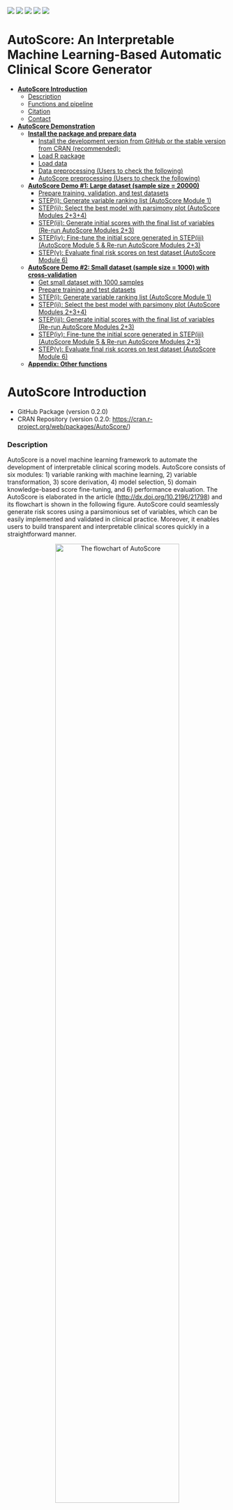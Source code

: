 
[![](https://www.r-pkg.org/badges/version/AutoScore?color=green)](https://cran.r-project.org/package=AutoScore)
[![](http://cranlogs.r-pkg.org/badges/grand-total/AutoScore?color=green)](https://cran.r-project.org/package=AutoScore)
[![](http://cranlogs.r-pkg.org/badges/last-month/AutoScore?color=green)](https://cran.r-project.org/package=AutoScore)
[![](http://cranlogs.r-pkg.org/badges/last-week/AutoScore?color=green)](https://cran.r-project.org/package=AutoScore)
[![](https://img.shields.io/badge/doi-10.2196/21798-yellow.svg)](https://doi.org/10.2196/21798)

AutoScore: An Interpretable Machine Learning-Based Automatic Clinical
Score Generator
================

  - [**AutoScore Introduction**](#autoscore-introduction)
      - [Description](#description)
      - [Functions and pipeline](#functions-and-pipeline)
      - [Citation](#citation)
      - [Contact](#contact)
  - [**AutoScore Demonstration**](#autoscore-demonstration)
      - [**Install the package and prepare
        data**](#install-the-package-and-prepare-data)
          - [Install the development version from GitHub or the stable
            version from CRAN
            (recommended):](#install-the-development-version-from-github-or-the-stable-version-from-cran-recommended)
          - [Load R package](#load-r-package)
          - [Load data](#load-data)
          - [Data preprocessing (Users to check the
            following)](#data-preprocessing-users-to-check-the-following)
          - [AutoScore preprocessing (Users to check the
            following)](#autoscore-preprocessing-users-to-check-the-following)
      - [**AutoScore Demo \#1: Large dataset (sample size =
        20000)**](#autoscore-demo-1-large-dataset-sample-size--20000)
          - [Prepare training, validation, and test
            datasets](#prepare-training-validation-and-test-datasets)
          - [STEP(i): Generate variable ranking list (AutoScore Module
            1)](#stepi-generate-variable-ranking-list-autoscore-module-1)
          - [STEP(ii): Select the best model with parsimony plot
            (AutoScore Modules
            2+3+4)](#stepii-select-the-best-model-with-parsimony-plot-autoscore-modules-234)
          - [STEP(iii): Generate initial scores with the final list of
            variables (Re-run AutoScore Modules
            2+3)](#stepiii-generate-initial-scores-with-the-final-list-of-variables-re-run-autoscore-modules-23)
          - [STEP(iv): Fine-tune the initial score generated in
            STEP(iii) (AutoScore Module 5 & Re-run AutoScore Modules
            2+3)](#stepiv-fine-tune-the-initial-score-generated-in-stepiii-autoscore-module-5--re-run-autoscore-modules-23)
          - [STEP(v): Evaluate final risk scores on test dataset
            (AutoScore Module
            6)](#stepv-evaluate-final-risk-scores-on-test-dataset-autoscore-module-6)
      - [**AutoScore Demo \#2: Small dataset (sample size = 1000) with
        cross-validation**](#autoscore-demo-2-small-dataset-sample-size--1000-with-cross-validation)
          - [Get small dataset with 1000
            samples](#get-small-dataset-with-1000-samples)
          - [Prepare training and test
            datasets](#prepare-training-and-test-datasets)
          - [STEP(i): Generate variable ranking list (AutoScore Module
            1)](#stepi-generate-variable-ranking-list-autoscore-module-1-1)
          - [STEP(ii): Select the best model with parsimony plot
            (AutoScore Modules
            2+3+4)](#stepii-select-the-best-model-with-parsimony-plot-autoscore-modules-234-1)
          - [STEP(iii): Generate initial scores with the final list of
            variables (Re-run AutoScore Modules
            2+3)](#stepiii-generate-initial-scores-with-the-final-list-of-variables-re-run-autoscore-modules-23-1)
          - [STEP(iv): Fine-tune the initial score generated in
            STEP(iii) (AutoScore Module 5 & Re-run AutoScore Modules
            2+3)](#stepiv-fine-tune-the-initial-score-generated-in-stepiii-autoscore-module-5--re-run-autoscore-modules-23-1)
          - [STEP(v): Evaluate final risk scores on test dataset
            (AutoScore Module
            6)](#stepv-evaluate-final-risk-scores-on-test-dataset-autoscore-module-6-1)
      - [**Appendix: Other functions**](#appendix-other-functions)

# **AutoScore Introduction**

  - GitHub Package (version 0.2.0)
  - CRAN Repository (version 0.2.0: <https://cran.r-project.org/web/packages/AutoScore/>)

### Description

AutoScore is a novel machine learning framework to automate the
development of interpretable clinical scoring models. AutoScore consists
of six modules: 1) variable ranking with machine learning, 2) variable
transformation, 3) score derivation, 4) model selection, 5) domain
knowledge-based score fine-tuning, and 6) performance evaluation. The
AutoScore is elaborated in the article
(<http://dx.doi.org/10.2196/21798>) and its flowchart is shown in the
following figure. AutoScore could seamlessly generate risk scores using
a parsimonious set of variables, which can be easily implemented and
validated in clinical practice. Moreover, it enables users to build
transparent and interpretable clinical scores quickly in a
straightforward manner.

<div class="figure" style="text-align: center">

<img src="Figure1.png" alt="The flowchart of AutoScore" width="75%" />

<p class="caption">

The flowchart of AutoScore

</p>

</div>

### Functions and pipeline

The five pipeline functions: `AutoScore_rank()`,
`AutoScore_parsimony()`, `AutoScore_weighting()`,
`AutoScore_fine_tuning()` and `AutoScore_testing()` constitute the
5-step AutoScore-based process for generating point-based clinical
scores. This 5-step process gives users the flexibility of customization
(e.g., determining the final list of variables according to the
parsimony plot, and fine-tuning the cutoffs in variable transformation).
Please follow the step-by-step instructions (in Demos \#1 and \#2) to
build your own scores.

  - STEP(i): `AutoScore_rank()` - Rank variables with machine learning
    (AutoScore Module 1)
  - STEP(ii): `AutoScore_parsimony()` - Select the best model with
    parsimony plot (AutoScore Modules 2+3+4)
  - STEP(iii): `AutoScore_weighting()` - Generate the initial score with
    the final list of variables (Re-run AutoScore Modules 2+3)
  - STEP(iv): `AutoScore_fine_tuning()` - Fine-tune the score by
    revising `cut_vec` with domain knowledge (AutoScore Module 5)
  - STEP(v): `AutoScore_testing()` - Evaluate the final score with ROC
    analysis (AutoScore Module 6)

We also include several optional functions in the package, which could
help with data analysis and result reporting. These functions are
`compute_descriptive_table()` for generating the table of descriptive
analysis for your dataset, `uni_table()` for creating the table of
univariable analysis for your dataset, and `multi_table()` for
generating the table of multivariable analysis for your dataset.

### Citation

Xie F, Chakraborty B, Ong MEH, Goldstein BA, Liu N. AutoScore: A Machine
Learning-Based Automatic Clinical Score Generator and Its Application to
Mortality Prediction Using Electronic Health Records. JMIR Medical
Informatics 2020;8(10):e21798 (<http://dx.doi.org/10.2196/21798>)

### Contact

  - Feng Xie (Email: <xief@u.duke.nus.edu>)
  - Nan Liu (Email: <liu.nan@duke-nus.edu.sg>)

# **AutoScore Demonstration**

  - Install / load the AutoScore package and prepare the data.
  - In Demo \#1, we demonstrate the use of AutoScore on a comparably
    large dataset where separate training and validation datasets are
    available.
  - In Demo \#2, we demonstrate the use of AutoScore on a comparably
    small dataset where no sufficient samples are available to form
    separate training and validation datasets. Thus, cross-validation is
    employed to create the parsimony plot.

## **Install the package and prepare data**

### Install the development version from GitHub or the stable version from CRAN (recommended):

``` r
# From CRAN (recommended)
install.packages("AutoScore")

# From Github
install.packages("devtools")
library(devtools)
install_github(repo = "nliulab/AutoScore", build_vignettes = TRUE)
```

### Load R package

``` r
library(AutoScore)
```

### Load data

  - Read data from CSV or Excel files.
  - For this demo, use the integrated `sample_data` in the package.
  - `sample_data` has 20000 simulated samples, with the same
    distribution as the data in the MIMIC-III ICU database
    (<https://mimic.mit.edu/>).

<!-- end list -->

``` r
data("sample_data")
head(sample_data)
#>   heartrate_mean sysbp_mean diasbp_mean meanbp_mean resprate_mean tempc_mean
#> 1             87        143          78         101            13       35.7
#> 2             43        133          64          83            20       36.1
#> 3             80        115          48          72            23       37.4
#> 4            106        121          68          84            16       37.6
#> 5             86        135          70          83            24       37.2
#> 6             69        123          72          88            16       36.5
#>   spo2_mean glucose_mean aniongap_mean bicarbonate_mean creatinine_mean
#> 1        99          160          13.0               23             0.0
#> 2        95          116          15.3               24             0.8
#> 3        99          133           8.0               27             1.3
#> 4        99          206          12.1               25             0.0
#> 5        96          100          18.1               26             2.3
#> 6        95          204          19.9               20             2.5
#>   chloride_mean hematocrit_mean hemoglobin_mean lactate_mean platelet_mean
#> 1           105              34              12          0.8            98
#> 2           108              36              12          0.6           322
#> 3           111              30              11          2.9             0
#> 4           102              39              14          3.0           214
#> 5            96              36              13          2.7           326
#> 6           101              31              10          0.8           103
#>   potassium_mean bun_mean sodium_mean wbc_mean Age Mortality_inpatient
#> 1            4.4        0         136       16  66               FALSE
#> 2            4.3       55         141       17  79               FALSE
#> 3            4.4       40         142        0  86               FALSE
#> 4            4.4        0         134        6  69               FALSE
#> 5            3.8       20         134       26  65               FALSE
#> 6            4.2       38         138       14  68               FALSE
```

### Data preprocessing (Users to check the following)

  - Handle missing values (AutoScore requires a complete dataset).
  - Remove special characters from variable names, e.g., `[`, `]`, `(`,
    `)`,`,`. (Suggest using `_` to replace them if needed)
  - Name of the variable should be unique and not entirely included by
    other variable names.
  - Ensure that the dependent variable (outcome) should be binary, and
    its name should be changed to “label” (Can use the codes below to do
    it).
  - Independent variables should be numeric (class: num/int) or
    categorical (class: factor/logic).
  - Handle outliers (optional).
  - Check variable distribution (optional).

### AutoScore preprocessing (Users to check the following)

  - Change the name of outcome to “label” (make sure no variables using
    the same name).

<!-- end list -->

``` r
names(sample_data)[names(sample_data) == "Mortality_inpatient"] <- "label"
```

  - Check if data fulfill the basic requirement by AutoScore.
  - Fix the problem if you see any warnings.

<!-- end list -->

``` r
check_data(sample_data)
#> 
#>  missing value check passed.
```

  - Modify your data, and run the `check_data` again until there are no
    warning messages.

## **AutoScore Demo \#1: Large dataset (sample size = 20000)**

In Demo \#1, we demonstrate the use of AutoScore on a comparably large
dataset where separate training and validation sets are available.
Please note that it is just a demo using simulated data, and thus, the
result might not be clinically meaningful.

### Prepare training, validation, and test datasets

  - Option 1: Prepare three separate datasets to train, validate, and
    test models.
  - Option 2: Use demo codes below to randomly split your dataset into
    training, validation, and test datasets (70%, 10%, 20%,
    respectively).

<!-- end list -->

``` r
set.seed(4)
out_split <- split_data(data = sample_data, ratio = c(0.7, 0.1, 0.2))
train_set <- out_split$train_set
validation_set <- out_split$validation_set
test_set <- out_split$test_set
```

### STEP(i): Generate variable ranking list (AutoScore Module 1)

  - `ntree`: Number of trees in the random forest algorithm (Default:
    100).

<!-- end list -->

``` r
ranking <- AutoScore_rank(train_set, ntree = 100)
#> The ranking based on variable importance was shown below for each variable: 
#>              Age     lactate_mean         bun_mean    aniongap_mean 
#>        152.24380        151.60648        147.96133        134.85962 
#>    resprate_mean   heartrate_mean    platelet_mean     glucose_mean 
#>        130.84508        128.05477        106.01727         96.68171 
#>      diasbp_mean       sysbp_mean         wbc_mean   potassium_mean 
#>         94.91108         94.41436         92.31222         84.42058 
#>      meanbp_mean  creatinine_mean       tempc_mean    chloride_mean 
#>         83.63048         80.23488         77.07122         75.73559 
#> bicarbonate_mean  hematocrit_mean      sodium_mean  hemoglobin_mean 
#>         75.48998         75.08788         72.61001         56.33592 
#>        spo2_mean 
#>         56.08578
```

### STEP(ii): Select the best model with parsimony plot (AutoScore Modules 2+3+4)

  - `nmin`: Minimum number of selected variables (Default: 1).
  - `nmax`: Maximum number of selected variables (Default: 20).
  - `categorize`: Methods for categorizing continuous variables. Options
    include `"quantile"` or `"kmeans"` (Default: `"quantile"`).
  - `quantiles`: Predefined quantiles to convert continuous variables to
    categorical ones. (Default: `c(0, 0.05, 0.2, 0.8, 0.95, 1)`)
    Available if `categorize = "quantile"`.
  - `max_cluster`: The max number of cluster (Default: 5). Available if
    `categorize = "kmeans"`.
  - `max_score`: Maximum total score (Default: 100).

<!-- end list -->

``` r
AUC <- AutoScore_parsimony(
    train_set,
    validation_set,
    rank = ranking,
    max_score = 100,
    n_min = 1,
    n_max = 20,
    categorize = "quantile",
    quantiles = c(0, 0.05, 0.2, 0.8, 0.95, 1)
  )
#> Select 1 Variable(s):  Area under the curve: 0.6649
#> Select 2 Variable(s):  Area under the curve: 0.7466
#> Select 3 Variable(s):  Area under the curve: 0.7729
#> Select 4 Variable(s):  Area under the curve: 0.7915
#> Select 5 Variable(s):  Area under the curve: 0.8138
#> Select 6 Variable(s):  Area under the curve: 0.8268
#> Select 7 Variable(s):  Area under the curve: 0.822
#> Select 8 Variable(s):  Area under the curve: 0.8196
#> Select 9 Variable(s):  Area under the curve: 0.8188
#> Select 10 Variable(s):  Area under the curve: 0.8184
#> Select 11 Variable(s):  Area under the curve: 0.8178
#> Select 12 Variable(s):  Area under the curve: 0.8238
#> Select 13 Variable(s):  Area under the curve: 0.8224
#> Select 14 Variable(s):  Area under the curve: 0.8256
#> Select 15 Variable(s):  Area under the curve: 0.8301
#> Select 16 Variable(s):  Area under the curve: 0.8278
#> Select 17 Variable(s):  Area under the curve: 0.8269
#> Select 18 Variable(s):  Area under the curve: 0.8273
#> Select 19 Variable(s):  Area under the curve: 0.8244
#> Select 20 Variable(s):  Area under the curve: 0.8259
```

![](README_files/figure-gfm/unnamed-chunk-7-1.png)<!-- -->

  - Users could use the `AUC` for further analysis or export it as the
    CSV to other software for plotting.

<!-- end list -->

``` r
write.csv(data.frame(AUC), file = "D:/AUC.csv")
```

  - Determine the optimal number of variables (`num_var`) based on the
    parsimony plot obtained in STEP(ii).
  - The final list of variables is the first `num_var` variables in the
    ranked list `ranking` obtained in STEP(i).
  - Optional: User can adjust the finally included variables
    `final_variables` based on the clinical preferences and knowledge.

<!-- end list -->

``` r
# Example 1: Top 6 variables are selected
num_var <- 6
final_variables <- names(ranking[1:num_var])

# Example 2: Top 9 variables are selected
num_var <- 9
final_variables <- names(ranking[1:num_var])

# Example 3: Top 6 variables, the 9th and 10th variable are selected
num_var <- 6
final_variables <- names(ranking[c(1:num_var, 9, 10)])
```

### STEP(iii): Generate initial scores with the final list of variables (Re-run AutoScore Modules 2+3)

  - Generate `cut_vec` with current cutoffs of continuous variables,
    which can be fine-tuned in STEP(iv).

<!-- end list -->

``` r
cut_vec <- AutoScore_weighting( 
    train_set,
    validation_set,
    final_variables,
    max_score = 100,
    categorize = "quantile",
    quantiles = c(0, 0.05, 0.2, 0.8, 0.95, 1)
  )
#> ****Included Variables: 
#>    variable_name
#> 1            Age
#> 2   lactate_mean
#> 3       bun_mean
#> 4  aniongap_mean
#> 5  resprate_mean
#> 6 heartrate_mean
#> ****Initial Scores: 
#> 
#> 
#> ==============  ==========  =====
#> variable        interval    point
#> ==============  ==========  =====
#> Age             <35           0  
#>                 [35,49)       7  
#>                 [49,76)      17  
#>                 [76,89)      23  
#>                 >=89         27  
#>                                  
#> lactate_mean    <0.2          0  
#>                 [0.2,1.1)     4  
#>                 [1.1,3.1)     9  
#>                 [3.1,4)      15  
#>                 >=4          18  
#>                                  
#> bun_mean        <8            0  
#>                 [8,42)        6  
#>                 [42,58)      11  
#>                 >=58         14  
#>                                  
#> aniongap_mean   <8.5          0  
#>                 [8.5,11.2)    4  
#>                 [11.2,17)     7  
#>                 [17,19.8)    10  
#>                 >=19.8       12  
#>                                  
#> resprate_mean   <12           0  
#>                 [12,15)       2  
#>                 [15,22)       7  
#>                 [22,25)      12  
#>                 >=25         15  
#>                                  
#> heartrate_mean  <60           0  
#>                 [60,73)       1  
#>                 [73,98)       6  
#>                 [98,111)     10  
#>                 >=111        13  
#> ==============  ==========  =====
```

![](README_files/figure-gfm/weighting-1.png)<!-- -->

    #> ***Performance (based on validation set):
    #> AUC:  0.8268   95% CI: 0.7953-0.8583 (DeLong)
    #> Best score threshold: >= 57 
    #> Other performance indicators based on this score threshold: 
    #> Sensitivity: 0.8065 95% CI: 0.7419-0.8645
    #> Specificity: 0.678 95% CI: 0.6558-0.6986
    #> PPV:         0.174 95% CI: 0.1594-0.1879
    #> NPV:         0.9767 95% CI: 0.9693-0.9836
    #> ***The cutoffs of each variable generated by the AutoScore are saved in cut_vec. You can decide whether to revise or fine-tune them

### STEP(iv): Fine-tune the initial score generated in STEP(iii) (AutoScore Module 5 & Re-run AutoScore Modules 2+3)

  - Revise `cut_vec` with domain knowledge to update the scoring table
    (AutoScore Module 5).
  - Re-run AutoScore Modules 2+3 to generate the updated scores.
  - Users can choose any cutoff values and/or any number of categories,
    but are suggested to choose numbers close to the automatically
    determined values.

<!-- end list -->

``` r
## For example, we have current cutoffs of continuous variable: Age 
## ==============  ===========  =====
## variable        interval     point
## ==============  ===========  =====
## Age             <35            0  
##                 [35,49)        7  
##                 [49,76)       17  
##                 [76,89)       23  
##                 >=89          27  
```

  - Current cutoffs:`c(35, 49, 76, 89)`. We can fine tune the cutoffs as
    follows:

<!-- end list -->

``` r

# Example 1: rounding up to a nice number
cut_vec$Age <- c(35, 50, 75, 90)

# Example 2: changing cutoffs according to clinical knowledge or preference 
cut_vec$Age <- c(25, 50, 75, 90)

# Example 3: combining categories
cut_vec$Age <- c(50, 75, 90)
```

  - Then we do similar checks for other variables and update scoring
    table using new cutoffs if needed.

<!-- end list -->

``` r
cut_vec$lactate_mean <- c(0.2, 1, 3, 4)
cut_vec$bun_mean <- c(10, 40)
cut_vec$aniongap_mean <- c(10, 17)
cut_vec$heartrate_mean<- c(70, 98)

scoring_table <- AutoScore_fine_tuning(train_set,
                        validation_set,
                        final_variables,
                        cut_vec,
                        max_score = 100)
#> ***Fine-tuned Scores: 
#> 
#> 
#> ==============  ========  =====
#> variable        interval  point
#> ==============  ========  =====
#> Age             <50         0  
#>                 [50,75)    12  
#>                 [75,90)    19  
#>                 >=90       24  
#>                                
#> lactate_mean    <0.2        0  
#>                 [0.2,1)     6  
#>                 [1,3)      11  
#>                 [3,4)      18  
#>                 >=4        22  
#>                                
#> bun_mean        <10         0  
#>                 [10,40)     8  
#>                 >=40       15  
#>                                
#> aniongap_mean   <10         0  
#>                 [10,17)     3  
#>                 >=17        8  
#>                                
#> resprate_mean   <12         0  
#>                 [12,15)     1  
#>                 [15,22)     8  
#>                 [22,25)    15  
#>                 >=25       18  
#>                                
#> heartrate_mean  <70         0  
#>                 [70,98)     7  
#>                 >=98       13  
#> ==============  ========  =====
```

![](README_files/figure-gfm/scoring-1.png)<!-- -->

    #> ***Performance (based on validation set, after fine-tuning):
    #> AUC:  0.8188   95% CI: 0.7862-0.8515 (DeLong)
    #> Best score threshold: >= 55 
    #> Other performance indicators based on this score threshold: 
    #> Sensitivity: 0.8452 95% CI: 0.7871-0.9032
    #> Specificity: 0.6341 95% CI: 0.6108-0.6547
    #> PPV:         0.1625 95% CI: 0.1497-0.1753
    #> NPV:         0.9801 95% CI: 0.9724-0.9872

### STEP(v): Evaluate final risk scores on test dataset (AutoScore Module 6)

  - `threshold`: Score threshold for the ROC analysis to generate
    sensitivity, specificity, etc. If set to `"best"`, the optimal
    threshold will be calculated (Default: `"best"`).
  - `with_label`: Set to `TRUE` if there are labels in the `test_set`
    and performance will be evaluated accordingly (Default: `TRUE`).
  - Set the `with_label` to `FALSE` if there are not `label` in the
    `test_set` and the final predicted scores will be the output without
    performance evaluation.

<!-- end list -->

``` r
pred_score <- AutoScore_testing(test_set, 
                    final_variables, 
                    cut_vec, 
                    scoring_table, 
                    threshold = "best", 
                    with_label = TRUE)
```

![](README_files/figure-gfm/unnamed-chunk-11-1.png)<!-- -->

    #> ***Performance using AutoScore (based on unseen test Set):
    #> AUC:  0.8337   95% CI: 0.8125-0.8548 (DeLong)
    #> Best score threshold: >= 59 
    #> Other performance indicators based on this score threshold: 
    #> Sensitivity: 0.7524 95% CI: 0.7068-0.8013
    #> Specificity: 0.7655 95% CI: 0.7512-0.7785
    #> PPV:         0.2103 95% CI: 0.1969-0.2256
    #> NPV:         0.9738 95% CI: 0.9691-0.9789
    head(pred_score)
    #>   pred_score Label
    #> 1         19 FALSE
    #> 2         41 FALSE
    #> 3         74  TRUE
    #> 4         37 FALSE
    #> 5         49 FALSE
    #> 6         34 FALSE

  - Users could use the `pred_score` for further analysis or export it
    as the CSV to other software.

<!-- end list -->

``` r
write.csv(pred_score, file = "D:/pred_score.csv")
```

  - Use `print_roc_performance()` to generate the performance under
    different score thresholds (e.g., 50).

<!-- end list -->

``` r
print_roc_performance(pred_score$Label, pred_score$pred_score, threshold = 50)
#> AUC:  0.8337   95% CI: 0.8125-0.8548 (DeLong)
#> Score threshold: >= 50 
#> Other performance indicators based on this score threshold: 
#> Sensitivity: 0.9055 95% CI: 0.8697-0.9381
#> Specificity: 0.5532 95% CI: 0.537-0.5692
#> PPV:         0.1442 95% CI: 0.1379-0.1506
#> NPV:         0.9861 95% CI: 0.9809-0.9907
```

## **AutoScore Demo \#2: Small dataset (sample size = 1000) with cross-validation**

In Demo \#2, we demonstrate the use of AutoScore on a comparably small
dataset where there are no sufficient samples to form a separate
training and validation datasets. Thus, the cross validation is employed
to generate the parsimony plot.

### Get small dataset with 1000 samples

``` r
data("sample_data_small")
```

### Prepare training and test datasets

  - Option 1: Prepare two separate datasets to train and test models.
  - Option 2: Use demo codes below to randomly split your dataset into
    training and test datasets (70% and 30%, respectively). For
    cross-validation, `train_set` is equal to `validation_set` and the
    ratio of `validation_set` should be 0. Then cross-validation will be
    implemented in the STEP(ii) `AutoScore_parsimony()`.

<!-- end list -->

``` r
set.seed(4)
out_split <- split_data(data = sample_data_small, ratio = c(0.7, 0, 0.3), cross_validation = TRUE)
train_set <- out_split$train_set
validation_set <- out_split$validation_set
test_set <- out_split$test_set
```

### STEP(i): Generate variable ranking list (AutoScore Module 1)

  - `ntree`: umber of trees in the random forest algorithm (Default:
    100).

<!-- end list -->

``` r
ranking <- AutoScore_rank(train_set, ntree = 100)
#> The ranking based on variable importance was shown below for each variable: 
#>              Age    aniongap_mean     lactate_mean    resprate_mean 
#>        37.406648        31.315285        25.564054        21.855069 
#>         bun_mean   heartrate_mean    platelet_mean   potassium_mean 
#>        20.907522        20.645694        16.788696        16.094679 
#>       sysbp_mean     glucose_mean         wbc_mean      diasbp_mean 
#>        15.574365        14.651987        14.297510        13.765633 
#>       tempc_mean  creatinine_mean bicarbonate_mean    chloride_mean 
#>        12.932043        12.679113        12.295000        12.165724 
#>  hematocrit_mean      meanbp_mean      sodium_mean  hemoglobin_mean 
#>        11.649415        11.431833        10.108408         9.297786 
#>        spo2_mean 
#>         7.680821
```

### STEP(ii): Select the best model with parsimony plot (AutoScore Modules 2+3+4)

  - `nmin`: Minimum number of selected variables (Default: 1).
  - `nmax`: Maximum number of selected variables (Default: 20).
  - `categorize`: Methods for categorize continuous variables. Options
    include `"quantile"` or `"kmeans"` (Default: `"quantile"`).
  - `quantiles`: Predefined quantiles to convert continuous variables to
    categorical ones. (Default: `c(0, 0.05, 0.2, 0.8, 0.95, 1)`)
    Available if `categorize = "quantile"`.
  - `max_cluster`: The max number of cluster (Default: 5). Available if
    `categorize = "kmeans"`.
  - `max_score` Maximum total score (Default: 100).
  - `cross_validation` : `TRUE` if cross-validation is needed,
    especially for small datasets.
  - `fold` The number of folds used in cross validation (Default: 10).
    Available if `cross_validation = TRUE`.
  - `do_trace` If set to `TRUE`, all results based on each fold of
    cross-validation would be printed out and plotted (Default:
    `FALSE`). Available if `cross_validation = TRUE`.

<!-- end list -->

``` r
AUC <- AutoScore_parsimony(
    train_set,
    validation_set,
    rank = ranking,
    max_score = 100,
    n_min = 1,
    n_max = 20,
    cross_validation = TRUE,
    categorize = "quantile",
    fold = 10,
    quantiles = c(0, 0.25, 0.5, 0.75, 1), #c(0, 0.05, 0.2, 0.8, 0.95, 1)
    do_trace = FALSE
  )
#> ***list of final mean AUC values through cross-validation are shown below 
#>    auc_set.sum
#> 1    0.6332124
#> 2    0.7254603
#> 3    0.7381319
#> 4    0.7623322
#> 5    0.7695922
#> 6    0.7735329
#> 7    0.7728111
#> 8    0.7700531
#> 9    0.7665829
#> 10   0.7634048
#> 11   0.7651904
#> 12   0.7617113
#> 13   0.7571203
#> 14   0.7694130
#> 15   0.7650977
#> 16   0.7572382
#> 17   0.7603713
#> 18   0.7650728
#> 19   0.7656964
#> 20   0.7645128
```

![](README_files/figure-gfm/parsi-1.png)<!-- -->

  - Users could use the `AUC` for further analysis or export it as the
    CSV to other software for plotting.

<!-- end list -->

``` r
write.csv(data.frame(AUC), file = "D:/AUC.csv")
```

  - Determine the optimal number of variables (`num_var`) based on the
    parsimony plot obtained in STEP(ii).
  - The final list of variables is the first `num_var` variables in the
    ranked list `ranking` obtained in STEP(i).
  - Optional: User can adjust the finally included variables
    `final_variables` based on the clinical preferences and knowledge).

<!-- end list -->

``` r
# Example 1: Top 6 variables are selected
num_var <- 6
final_variables <- names(ranking[1:num_var])

# Example 2: Top 9 variables are selected
num_var <- 9
final_variables <- names(ranking[1:num_var])

# Example 3: Top 6 variables, the 9th and 10th variable are selected
num_var <- 6
final_variables <- names(ranking[c(1:num_var, 9, 10)])
```

### STEP(iii): Generate initial scores with the final list of variables (Re-run AutoScore Modules 2+3)

  - Generate `cut_vec` with current cutoffs of continuous variables,
    which can be fine-tuned in STEP(iv).

<!-- end list -->

``` r
cut_vec <- AutoScore_weighting( 
    train_set,
    validation_set,
    final_variables,
    max_score = 100,
    categorize = "quantile",
    quantiles = c(0, 0.05, 0.2, 0.8, 0.95, 1)
  )
#> ****Included Variables: 
#>   variable_name
#> 1           Age
#> 2 aniongap_mean
#> 3  lactate_mean
#> 4 resprate_mean
#> 5      bun_mean
#> ****Initial Scores: 
#> 
#> 
#> =============  ===========  =====
#> variable       interval     point
#> =============  ===========  =====
#> Age            <35            0  
#>                [35,49)        1  
#>                [49,75)       13  
#>                [75,88)       21  
#>                >=88          18  
#>                                  
#> aniongap_mean  <8.6           0  
#>                [8.6,11.3)     7  
#>                [11.3,17.5)   14  
#>                [17.5,19.8)   17  
#>                >=19.8        14  
#>                                  
#> lactate_mean   <1             0  
#>                [1,3.1)        8  
#>                [3.1,4.1)     14  
#>                >=4.1         22  
#>                                  
#> resprate_mean  <12            0  
#>                [12,15)        7  
#>                [15,22)       11  
#>                [22,25)       16  
#>                >=25          28  
#>                                  
#> bun_mean       <9             0  
#>                [9,43.2)       1  
#>                [43.2,59)      9  
#>                >=59          13  
#> =============  ===========  =====
```

![](README_files/figure-gfm/weighting2-1.png)<!-- -->

    #> ***Performance (based on validation set):
    #> AUC:  0.7891   95% CI: 0.7558-0.8224 (DeLong)
    #> Best score threshold: >= 48 
    #> Other performance indicators based on this score threshold: 
    #> Sensitivity: 0.706 95% CI: 0.6593-0.7555
    #> Specificity: 0.7589 95% CI: 0.7113-0.8036
    #> PPV:         0.7606 95% CI: 0.7233-0.7975
    #> NPV:         0.7044 95% CI: 0.6703-0.7423
    #> ***The cutoffs of each variable generated by the AutoScore are saved in cut_vec. You can decide whether to revise or fine-tune them

### STEP(iv): Fine-tune the initial score generated in STEP(iii) (AutoScore Module 5 & Re-run AutoScore Modules 2+3)

  - Revise `cut_vec` with domain knowledge to update the scoring table
    (AutoScore Module 5).
  - Re-run AutoScore Modules 2+3 to generate the updated scores.
  - Users can choose any cutoff values and/or any number of categories,
    but are suggested to choose numbers close to the automatically
    determined values.

<!-- end list -->

``` r
## For example, we have current cutoffs of continuous variable: Age 
## ==============  ===========  =====
## variable        interval     point
## ==============  ===========  =====
#> bun_mean       <9             0  
#>                [9,43.2)       1  
#>                [43.2,59)      9  
#>                >=59          13  
```

  - Current cutoffs: `c(9, 43.2, 59)`. We can fine tune the cutoffs as
    follows:
  - Note: It is just a demo using simulated data, and thus, the result
    might not be clinically meaningful.

<!-- end list -->

``` r

# Example 1: rounding up to a nice number
cut_vec$bun_mean <- c(9, 45, 60)

# Example 2: changing cutoffs according to clinical knowledge or preference 
cut_vec$bun_mean <- c(15, 45, 60)

# Example 3: combining categories
cut_vec$bun_mean <- c(45, 60)
```

  - Then we do similar checks for other variables and update scoring
    table using new cutoffs if needed.

<!-- end list -->

``` r
cut_vec$lactate_mean <- c(1, 2, 3)
cut_vec$Age <- c(35, 50, 80)
cut_vec$aniongap_mean <- c(8, 12, 18)
cut_vec$resprate_mean <- c(15, 22)

scoring_table <- AutoScore_fine_tuning(train_set,
                        validation_set,
                        final_variables,
                        cut_vec,
                        max_score = 100)
#> ***Fine-tuned Scores: 
#> 
#> 
#> =============  ========  =====
#> variable       interval  point
#> =============  ========  =====
#> Age            <35         0  
#>                [35,50)     2  
#>                [50,80)    18  
#>                >=80       23  
#>                               
#> aniongap_mean  <8          0  
#>                [8,12)      8  
#>                [12,18)    15  
#>                >=18       22  
#>                               
#> lactate_mean   <1          0  
#>                [1,2)      12  
#>                [2,3)      13  
#>                >=3        18  
#>                               
#> resprate_mean  <15         0  
#>                [15,22)    10  
#>                >=22       20  
#>                               
#> bun_mean       <45         0  
#>                [45,60)    10  
#>                >=60       17  
#> =============  ========  =====
```

![](README_files/figure-gfm/scoring2-1.png)<!-- -->

    #> ***Performance (based on validation set, after fine-tuning):
    #> AUC:  0.7623   95% CI: 0.7275-0.7971 (DeLong)
    #> Best score threshold: >= 60 
    #> Other performance indicators based on this score threshold: 
    #> Sensitivity: 0.5714 95% CI: 0.522-0.6209
    #> Specificity: 0.8214 95% CI: 0.7827-0.8601
    #> PPV:         0.7774 95% CI: 0.7341-0.8176
    #> NPV:         0.6392 95% CI: 0.6105-0.669

### STEP(v): Evaluate final risk scores on test dataset (AutoScore Module 6)

  - `threshold`: Score threshold for the ROC analysis to generate
    sensitivity, specificity, etc. If set to `"best"`, the optimal
    threshold will be calculated (Default: `"best"`).
  - `with_label`: Set to `TRUE` if there are labels in the `test_set`
    and performance will be evaluated accordingly (Default: `TRUE`).
  - Set the `with_label` to `FALSE` if there are not `label` in the
    `test_set` and the final predicted scores will be the output without
    performance evaluation.

<!-- end list -->

``` r
pred_score <- AutoScore_testing(test_set, 
                    final_variables, 
                    cut_vec, 
                    scoring_table, 
                    threshold = "best", 
                    with_label = TRUE)
```

![](README_files/figure-gfm/unnamed-chunk-20-1.png)<!-- -->

    #> ***Performance using AutoScore (based on unseen test Set):
    #> AUC:  0.7133   95% CI: 0.6556-0.7709 (DeLong)
    #> Best score threshold: >= 51 
    #> Other performance indicators based on this score threshold: 
    #> Sensitivity: 0.7421 95% CI: 0.673-0.8113
    #> Specificity: 0.5887 95% CI: 0.5035-0.6667
    #> PPV:         0.6707 95% CI: 0.6263-0.7207
    #> NPV:         0.6696 95% CI: 0.6061-0.7381
    head(pred_score)
    #>   pred_score Label
    #> 1         53  TRUE
    #> 2         56  TRUE
    #> 3         49  TRUE
    #> 4         38 FALSE
    #> 5         51  TRUE
    #> 6         40  TRUE

  - Users could use the `pred_score` for further analysis or export it
    as the CSV to other software.

<!-- end list -->

``` r
write.csv(pred_score, file = "D:/pred_score.csv")
```

  - Use `print_roc_performance()` to generate the performance under
    different score thresholds (e.g., 90).
  - Note: It is just a demo using simulated data, and thus, the result
    might not be clinically meaningful.

<!-- end list -->

``` r
print_roc_performance(pred_score$Label, pred_score$pred_score, threshold = 90)
#> AUC:  0.7133   95% CI: 0.6556-0.7709 (DeLong)
#> Score threshold: >= 90 
#> Other performance indicators based on this score threshold: 
#> Sensitivity: 0.0063 95% CI: 0-0.0189
#> Specificity: 1 95% CI: 1-1
#> PPV:         1 95% CI: 1-1
#> NPV:         0.4716 95% CI: 0.47-0.4747
```

## **Appendix: Other functions**

  - Compute descriptive table (usually Table 1 in medical literature)
    for the dataset.

<!-- end list -->

``` r
compute_descriptive_table(sample_data)
#>                               Stratified by label
#>                                FALSE           TRUE            p      test
#>   n                             18412            1588                     
#>   heartrate_mean (mean (SD))    84.81 (15.11)   92.25 (14.98)  <0.001     
#>   sysbp_mean (mean (SD))       119.57 (16.67)  114.01 (16.49)  <0.001     
#>   diasbp_mean (mean (SD))       61.50 (10.77)   57.13 (10.48)  <0.001     
#>   meanbp_mean (mean (SD))       78.74 (11.10)   74.60 (10.95)  <0.001     
#>   resprate_mean (mean (SD))     18.35 (3.86)    21.13 (3.74)   <0.001     
#>   tempc_mean (mean (SD))        36.84 (0.59)    36.79 (0.57)    0.001     
#>   spo2_mean (mean (SD))         97.20 (1.97)    96.76 (2.03)   <0.001     
#>   glucose_mean (mean (SD))     137.36 (41.73)  148.42 (39.80)  <0.001     
#>   aniongap_mean (mean (SD))     13.94 (3.39)    16.23 (3.31)   <0.001     
#>   bicarbonate_mean (mean (SD))  24.18 (4.31)    22.47 (4.39)   <0.001     
#>   creatinine_mean (mean (SD))    1.52 (1.29)     1.86 (1.35)   <0.001     
#>   chloride_mean (mean (SD))    104.62 (5.53)   103.90 (5.52)   <0.001     
#>   hematocrit_mean (mean (SD))   32.94 (5.51)    31.11 (5.47)   <0.001     
#>   hemoglobin_mean (mean (SD))   11.11 (1.96)    10.30 (1.97)   <0.001     
#>   lactate_mean (mean (SD))       2.03 (1.12)     2.82 (1.15)   <0.001     
#>   platelet_mean (mean (SD))    230.81 (113.62) 212.51 (113.65) <0.001     
#>   potassium_mean (mean (SD))     4.22 (0.61)     4.28 (0.63)   <0.001     
#>   bun_mean (mean (SD))          24.85 (17.88)   38.34 (18.52)  <0.001     
#>   sodium_mean (mean (SD))      138.29 (4.24)   138.07 (4.39)    0.051     
#>   wbc_mean (mean (SD))          12.04 (8.21)    14.98 (8.60)   <0.001     
#>   Age (mean (SD))               61.62 (16.12)   72.21 (15.12)  <0.001     
#>   label = TRUE (%)                  0 (0.0)      1588 (100.0)  <0.001     
#>                               
#>                                Overall        
#>   n                             20000         
#>   heartrate_mean (mean (SD))    85.40 (15.23) 
#>   sysbp_mean (mean (SD))       119.13 (16.72) 
#>   diasbp_mean (mean (SD))       61.15 (10.81) 
#>   meanbp_mean (mean (SD))       78.41 (11.14) 
#>   resprate_mean (mean (SD))     18.57 (3.92)  
#>   tempc_mean (mean (SD))        36.84 (0.59)  
#>   spo2_mean (mean (SD))         97.17 (1.98)  
#>   glucose_mean (mean (SD))     138.24 (41.69) 
#>   aniongap_mean (mean (SD))     14.12 (3.44)  
#>   bicarbonate_mean (mean (SD))  24.04 (4.34)  
#>   creatinine_mean (mean (SD))    1.55 (1.30)  
#>   chloride_mean (mean (SD))    104.56 (5.54)  
#>   hematocrit_mean (mean (SD))   32.80 (5.53)  
#>   hemoglobin_mean (mean (SD))   11.04 (1.97)  
#>   lactate_mean (mean (SD))       2.09 (1.14)  
#>   platelet_mean (mean (SD))    229.36 (113.73)
#>   potassium_mean (mean (SD))     4.23 (0.62)  
#>   bun_mean (mean (SD))          25.92 (18.29) 
#>   sodium_mean (mean (SD))      138.27 (4.25)  
#>   wbc_mean (mean (SD))          12.28 (8.27)  
#>   Age (mean (SD))               62.46 (16.29) 
#>   label = TRUE (%)               1588 (7.9)
```

  - Perform univariable analysis and generate the result table with odd
    ratios.

<!-- end list -->

``` r
uni_table<-compute_uni_variable_table(sample_data)
print(uni_table)
#>                                  OR p value
#> heartrate_mean    1.033(1.03-1.037)  <0.001
#> sysbp_mean        0.98(0.977-0.983)  <0.001
#> diasbp_mean      0.963(0.958-0.968)  <0.001
#> meanbp_mean      0.967(0.963-0.972)  <0.001
#> resprate_mean    1.209(1.192-1.226)  <0.001
#> tempc_mean       0.867(0.794-0.946)   0.001
#> spo2_mean         0.897(0.875-0.92)  <0.001
#> glucose_mean     1.006(1.005-1.008)  <0.001
#> aniongap_mean    1.222(1.202-1.241)  <0.001
#> bicarbonate_mean 0.912(0.902-0.923)  <0.001
#> creatinine_mean  1.208(1.163-1.254)  <0.001
#> chloride_mean    0.977(0.968-0.986)  <0.001
#> hematocrit_mean   0.942(0.933-0.95)  <0.001
#> hemoglobin_mean   0.81(0.788-0.831)  <0.001
#> lactate_mean       1.815(1.734-1.9)  <0.001
#> platelet_mean    0.999(0.998-0.999)  <0.001
#> potassium_mean   1.176(1.082-1.278)  <0.001
#> bun_mean         1.039(1.036-1.042)  <0.001
#> sodium_mean          0.988(0.976-1)   0.051
#> wbc_mean         1.042(1.036-1.048)  <0.001
#> Age              1.042(1.039-1.046)  <0.001
```

  - Perform multivariable analysis and generate the result table with
    adjusted odd ratios.

<!-- end list -->

``` r
multi_table<-compute_multi_variable_table(sample_data)
print(multi_table)
#>                         adjusted_OR p value
#> heartrate_mean   1.032(1.027-1.037)  <0.001
#> sysbp_mean        0.976(0.97-0.983)  <0.001
#> diasbp_mean      0.958(0.945-0.971)  <0.001
#> meanbp_mean      1.049(1.031-1.067)  <0.001
#> resprate_mean    1.153(1.133-1.173)  <0.001
#> tempc_mean       0.844(0.757-0.942)   0.002
#> spo2_mean        0.995(0.965-1.027)   0.774
#> glucose_mean         1.001(1-1.002)   0.184
#> aniongap_mean    1.111(1.067-1.156)  <0.001
#> bicarbonate_mean 0.946(0.912-0.981)   0.003
#> creatinine_mean  0.774(0.728-0.823)  <0.001
#> chloride_mean     0.928(0.897-0.96)  <0.001
#> hematocrit_mean  1.122(1.081-1.165)  <0.001
#> hemoglobin_mean  0.636(0.572-0.707)  <0.001
#> lactate_mean      1.615(1.526-1.71)  <0.001
#> platelet_mean    0.997(0.997-0.998)  <0.001
#> potassium_mean    0.73(0.654-0.814)  <0.001
#> bun_mean         1.033(1.029-1.038)  <0.001
#> sodium_mean       1.04(1.005-1.077)   0.026
#> wbc_mean         1.029(1.022-1.037)  <0.001
#> Age              1.047(1.042-1.051)  <0.001
```
